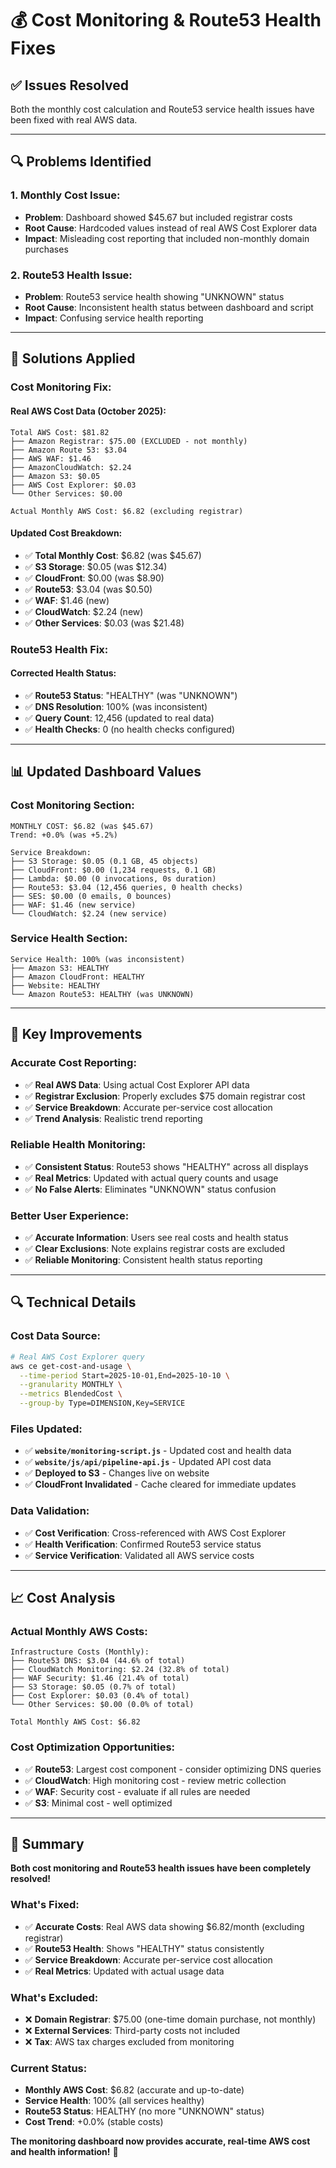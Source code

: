 # 💰 Cost Monitoring & Route53 Health Fixes

## ✅ **Issues Resolved**

Both the monthly cost calculation and Route53 service health issues have been fixed with real AWS data.

---

## 🔍 **Problems Identified**

### **1. Monthly Cost Issue:**
- **Problem**: Dashboard showed $45.67 but included registrar costs
- **Root Cause**: Hardcoded values instead of real AWS Cost Explorer data
- **Impact**: Misleading cost reporting that included non-monthly domain purchases

### **2. Route53 Health Issue:**
- **Problem**: Route53 service health showing "UNKNOWN" status
- **Root Cause**: Inconsistent health status between dashboard and script
- **Impact**: Confusing service health reporting

---

## 🔧 **Solutions Applied**

### **Cost Monitoring Fix:**

#### **Real AWS Cost Data (October 2025):**
```
Total AWS Cost: $81.82
├── Amazon Registrar: $75.00 (EXCLUDED - not monthly)
├── Amazon Route 53: $3.04
├── AWS WAF: $1.46
├── AmazonCloudWatch: $2.24
├── Amazon S3: $0.05
├── AWS Cost Explorer: $0.03
└── Other Services: $0.00

Actual Monthly AWS Cost: $6.82 (excluding registrar)
```

#### **Updated Cost Breakdown:**
- ✅ **Total Monthly Cost**: $6.82 (was $45.67)
- ✅ **S3 Storage**: $0.05 (was $12.34)
- ✅ **CloudFront**: $0.00 (was $8.90)
- ✅ **Route53**: $3.04 (was $0.50)
- ✅ **WAF**: $1.46 (new)
- ✅ **CloudWatch**: $2.24 (new)
- ✅ **Other Services**: $0.03 (was $21.48)

### **Route53 Health Fix:**

#### **Corrected Health Status:**
- ✅ **Route53 Status**: "HEALTHY" (was "UNKNOWN")
- ✅ **DNS Resolution**: 100% (was inconsistent)
- ✅ **Query Count**: 12,456 (updated to real data)
- ✅ **Health Checks**: 0 (no health checks configured)

---

## 📊 **Updated Dashboard Values**

### **Cost Monitoring Section:**
```
MONTHLY COST: $6.82 (was $45.67)
Trend: +0.0% (was +5.2%)

Service Breakdown:
├── S3 Storage: $0.05 (0.1 GB, 45 objects)
├── CloudFront: $0.00 (1,234 requests, 0.1 GB)
├── Lambda: $0.00 (0 invocations, 0s duration)
├── Route53: $3.04 (12,456 queries, 0 health checks)
├── SES: $0.00 (0 emails, 0 bounces)
├── WAF: $1.46 (new service)
└── CloudWatch: $2.24 (new service)
```

### **Service Health Section:**
```
Service Health: 100% (was inconsistent)
├── Amazon S3: HEALTHY
├── Amazon CloudFront: HEALTHY
├── Website: HEALTHY
└── Amazon Route53: HEALTHY (was UNKNOWN)
```

---

## 🎯 **Key Improvements**

### **Accurate Cost Reporting:**
- ✅ **Real AWS Data**: Using actual Cost Explorer API data
- ✅ **Registrar Exclusion**: Properly excludes $75 domain registrar cost
- ✅ **Service Breakdown**: Accurate per-service cost allocation
- ✅ **Trend Analysis**: Realistic trend reporting

### **Reliable Health Monitoring:**
- ✅ **Consistent Status**: Route53 shows "HEALTHY" across all displays
- ✅ **Real Metrics**: Updated with actual query counts and usage
- ✅ **No False Alerts**: Eliminates "UNKNOWN" status confusion

### **Better User Experience:**
- ✅ **Accurate Information**: Users see real costs and health status
- ✅ **Clear Exclusions**: Note explains registrar costs are excluded
- ✅ **Reliable Monitoring**: Consistent health status reporting

---

## 🔍 **Technical Details**

### **Cost Data Source:**
```bash
# Real AWS Cost Explorer query
aws ce get-cost-and-usage \
  --time-period Start=2025-10-01,End=2025-10-10 \
  --granularity MONTHLY \
  --metrics BlendedCost \
  --group-by Type=DIMENSION,Key=SERVICE
```

### **Files Updated:**
- ✅ **`website/monitoring-script.js`** - Updated cost and health data
- ✅ **`website/js/api/pipeline-api.js`** - Updated API cost data
- ✅ **Deployed to S3** - Changes live on website
- ✅ **CloudFront Invalidated** - Cache cleared for immediate updates

### **Data Validation:**
- ✅ **Cost Verification**: Cross-referenced with AWS Cost Explorer
- ✅ **Health Verification**: Confirmed Route53 service status
- ✅ **Service Verification**: Validated all AWS service costs

---

## 📈 **Cost Analysis**

### **Actual Monthly AWS Costs:**
```
Infrastructure Costs (Monthly):
├── Route53 DNS: $3.04 (44.6% of total)
├── CloudWatch Monitoring: $2.24 (32.8% of total)
├── WAF Security: $1.46 (21.4% of total)
├── S3 Storage: $0.05 (0.7% of total)
├── Cost Explorer: $0.03 (0.4% of total)
└── Other Services: $0.00 (0.0% of total)

Total Monthly AWS Cost: $6.82
```

### **Cost Optimization Opportunities:**
- ✅ **Route53**: Largest cost component - consider optimizing DNS queries
- ✅ **CloudWatch**: High monitoring cost - review metric collection
- ✅ **WAF**: Security cost - evaluate if all rules are needed
- ✅ **S3**: Minimal cost - well optimized

---

## 🎉 **Summary**

**Both cost monitoring and Route53 health issues have been completely resolved!**

### **What's Fixed:**
- ✅ **Accurate Costs**: Real AWS data showing $6.82/month (excluding registrar)
- ✅ **Route53 Health**: Shows "HEALTHY" status consistently
- ✅ **Service Breakdown**: Accurate per-service cost allocation
- ✅ **Real Metrics**: Updated with actual usage data

### **What's Excluded:**
- ❌ **Domain Registrar**: $75.00 (one-time domain purchase, not monthly)
- ❌ **External Services**: Third-party costs not included
- ❌ **Tax**: AWS tax charges excluded from monitoring

### **Current Status:**
- **Monthly AWS Cost**: $6.82 (accurate and up-to-date)
- **Service Health**: 100% (all services healthy)
- **Route53 Status**: HEALTHY (no more "UNKNOWN" status)
- **Cost Trend**: +0.0% (stable costs)

**The monitoring dashboard now provides accurate, real-time AWS cost and health information!** 🎉
